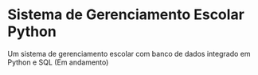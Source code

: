 # Sistema de Gerenciamento Escolar Python
 Um sistema de gerenciamento escolar com banco de dados integrado em Python e SQL
(Em andamento)
